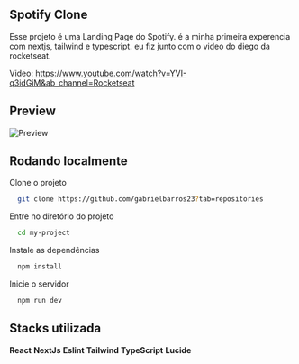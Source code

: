 
## Spotify Clone

Esse projeto é uma Landing Page do Spotify. é a minha primeira experencia com nextjs, tailwind e typescript. eu fiz junto com o video do diego da rocketseat.

Video: https://www.youtube.com/watch?v=YVI-q3idGiM&ab_channel=Rocketseat
## Preview

![Preview](https://user-images.githubusercontent.com/91755263/235503972-572de86e-3411-48a0-a9c0-6469155c58cc.png)
## Rodando localmente

Clone o projeto

```bash
  git clone https://github.com/gabrielbarros23?tab=repositories
```

Entre no diretório do projeto

```bash
  cd my-project
```

Instale as dependências

```bash
  npm install
```

Inicie o servidor

```bash
  npm run dev
```


## Stacks utilizada

**React**
**NextJs** 
**Eslint**
**Tailwind**
**TypeScript**
**Lucide**

